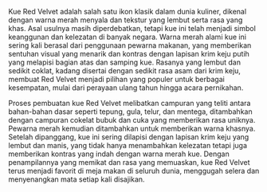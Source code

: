 Kue Red Velvet adalah salah satu ikon klasik dalam dunia kuliner, dikenal dengan warna merah menyala dan tekstur yang lembut serta rasa yang khas. Asal usulnya masih diperdebatkan, tetapi kue ini telah menjadi simbol keanggunan dan kelezatan di banyak negara. Warna merah alami kue ini sering kali berasal dari penggunaan pewarna makanan, yang memberikan sentuhan visual yang menarik dan kontras dengan lapisan krim keju putih yang melapisi bagian atas dan samping kue. Rasanya yang lembut dan sedikit coklat, kadang disertai dengan sedikit rasa asam dari krim keju, membuat Red Velvet menjadi pilihan yang populer untuk berbagai kesempatan, mulai dari perayaan ulang tahun hingga acara pernikahan.

Proses pembuatan kue Red Velvet melibatkan campuran yang teliti antara bahan-bahan dasar seperti tepung, gula, telur, dan mentega, ditambahkan dengan campuran cokelat bubuk dan cuka yang memberikan rasa uniknya. Pewarna merah kemudian ditambahkan untuk memberikan warna khasnya. Setelah dipanggang, kue ini sering dilapisi dengan lapisan krim keju yang lembut dan manis, yang tidak hanya menambahkan kelezatan tetapi juga memberikan kontras yang indah dengan warna merah kue. Dengan penampilannya yang memikat dan rasa yang memuaskan, kue Red Velvet terus menjadi favorit di meja makan di seluruh dunia, menggugah selera dan menyenangkan mata setiap kali disajikan.

